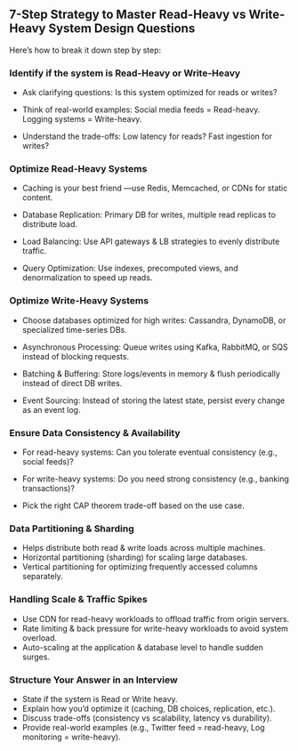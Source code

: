 ## 7-Step Strategy to Master Read-Heavy vs Write-Heavy System Design Questions 

Here’s how to break it down step by step: 

### Identify if the system is Read-Heavy or Write-Heavy 

- Ask clarifying questions: 
   Is this system optimized for reads or writes? 

- Think of real-world examples: 
Social media feeds = Read-heavy. Logging systems = Write-heavy. 

- Understand the trade-offs: 
Low latency for reads? Fast ingestion for writes? 

### Optimize Read-Heavy Systems 

- Caching is your best friend
—use Redis, Memcached, or CDNs for static content. 

- Database Replication: Primary DB for writes, multiple read replicas to distribute load. 

- Load Balancing: Use API gateways & LB strategies to evenly distribute traffic. 

- Query Optimization: Use indexes, precomputed views, and denormalization to speed up reads. 

### Optimize Write-Heavy Systems 
- Choose databases optimized for high writes: Cassandra, DynamoDB, or specialized time-series DBs. 

- Asynchronous Processing: Queue writes using Kafka, RabbitMQ, or SQS instead of blocking requests. 

- Batching & Buffering: Store logs/events in memory & flush periodically instead of direct DB writes. 

- Event Sourcing: Instead of storing the latest state, persist every change as an event log. 

### Ensure Data Consistency & Availability 
- For read-heavy systems:  Can you tolerate eventual consistency (e.g., social feeds)? 

- For write-heavy systems:  Do you need strong consistency (e.g., banking transactions)? 
- Pick the right CAP theorem trade-off based on the use case. 

### Data Partitioning & Sharding 
- Helps distribute both read & write loads across multiple machines. 
- Horizontal partitioning (sharding) for scaling large databases. 
- Vertical partitioning for optimizing frequently accessed columns separately. 

### Handling Scale & Traffic Spikes 
- Use CDN for read-heavy workloads to offload traffic from origin servers. 
- Rate limiting & back pressure for write-heavy workloads to avoid system overload. 
- Auto-scaling at the application & database level to handle sudden surges. 

### Structure Your Answer in an Interview 
- State if the system is Read or Write heavy. 
- Explain how you’d optimize it (caching, DB choices, replication, etc.). 
- Discuss trade-offs (consistency vs scalability, latency vs durability). 
- Provide real-world examples (e.g., Twitter feed = read-heavy, Log monitoring = write-heavy). 
